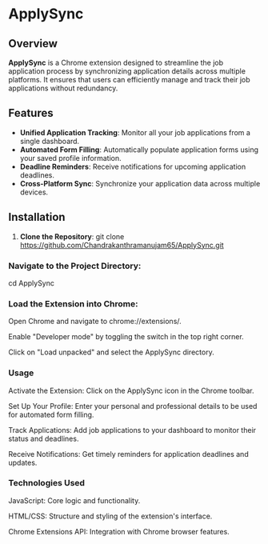# ApplySync

## Overview

**ApplySync** is a Chrome extension designed to streamline the job application process by synchronizing application details across multiple platforms. It ensures that users can efficiently manage and track their job applications without redundancy.

## Features

- **Unified Application Tracking**: Monitor all your job applications from a single dashboard.
- **Automated Form Filling**: Automatically populate application forms using your saved profile information.
- **Deadline Reminders**: Receive notifications for upcoming application deadlines.
- **Cross-Platform Sync**: Synchronize your application data across multiple devices.

## Installation

1. **Clone the Repository**:
  git clone https://github.com/Chandrakanthramanujam65/ApplySync.git

### Navigate to the Project Directory:
cd ApplySync
### Load the Extension into Chrome:

Open Chrome and navigate to chrome://extensions/.

Enable "Developer mode" by toggling the switch in the top right corner.

Click on "Load unpacked" and select the ApplySync directory.

### Usage
Activate the Extension: Click on the ApplySync icon in the Chrome toolbar.

Set Up Your Profile: Enter your personal and professional details to be used for automated form filling.

Track Applications: Add job applications to your dashboard to monitor their status and deadlines.

Receive Notifications: Get timely reminders for application deadlines and updates.

### Technologies Used
JavaScript: Core logic and functionality.

HTML/CSS: Structure and styling of the extension's interface.

Chrome Extensions API: Integration with Chrome browser features.

